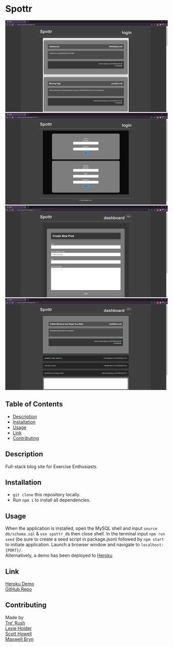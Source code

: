 # Spottr

<p>
    <a href="./assets/img/homepage.PNG"><img style="height: auto; max-width: 512px" src="./assets/img/homepage.PNG" /></a>
    <a href="./assets/img/login.PNG"><img style="height: auto; max-width: 512px" src="./assets/img/login.PNG" /></a>
    <a href="./assets/img/dashboard.PNG"><img style="height: auto; max-width: 512px" src="./assets/img/dashboard.PNG" /></a>
    <a href="./assets/img/post-comments.PNG"><img style="height: auto; max-width: 512px" src="./assets/img/post-comments.PNG" /></a>
</p>


## Table of Contents

- [Description](#description)
- [Installation](#installation)
- [Usage](#usage)
- [Link](#link)
- [Contributing](#contributing)

## Description

Full-stack blog site for Exercise Enthusiasts.


## Installation 

- `git clone` this repository locally. 
- Run `npm i` to install all dependencies.

## Usage 


When the application is installed, open the MySQL shell and input `source db/schema.sql` & `use spottr_db` then close shell. In the terminal input `npm run seed` (be sure to create a seed script in package.json) followed by `npm start` to initiate application. Launch a browser window and navigate to `localhost:{PORT}/`. <br/>
Alternatively, a demo has been deployed to [Heroku](https://spottr-projecttwo.herokuapp.com/)


## Link 
[Heroku Demo](https://spottr-projecttwo.herokuapp.com/) <br/>
[GitHub Repo](https://github.com/Rush0218/spottr)

## Contributing

Made by <br/>
[Tre' Rush](https://github.com/Rush0218/) <br/>
[Lexie Holder](https://github.com/LexieHolder) <br/>
[Scott Howell](https://github.com/cyanidethejuggla) <br/>
[Maxwell Bryn](https://github.com/ccffdead) 